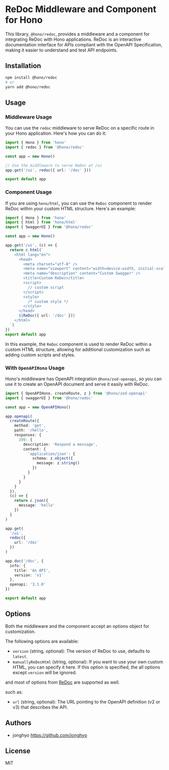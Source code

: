 # ReDoc Middleware and Component for Hono

This library, `@hono/redoc`, provides a middleware and a component for integrating ReDoc with Hono applications. ReDoc is an interactive documentation interface for APIs compliant with the OpenAPI Specification, making it easier to understand and test API endpoints.

## Installation

```bash
npm install @hono/redoc
# or
yarn add @hono/redoc
```

## Usage

### Middleware Usage

You can use the `redoc` middleware to serve ReDoc on a specific route in your Hono application. Here's how you can do it:

```ts
import { Hono } from 'hono'
import { redoc } from '@hono/redoc'

const app = new Hono()

// Use the middleware to serve ReDoc at /ui
app.get('/ui', redoc({ url: '/doc' }))

export default app
```

### Component Usage

If you are using `hono/html`, you can use the `ReDoc` component to render ReDoc within your custom HTML structure. Here's an example:

```ts
import { Hono } from 'hono'
import { html } from 'hono/html'
import { SwaggerUI } from '@hono/redoc'

const app = new Hono()

app.get('/ui', (c) => {
  return c.html(`
    <html lang="en">
      <head>
        <meta charset="utf-8" />
        <meta name="viewport" content="width=device-width, initial-scale=1" />
        <meta name="description" content="Custom Swagger" />
        <title>Custom ReDoc</title>
        <script>
          // custom script
        </script>
        <style>
          /* custom style */
        </style>
      </head>
      ${ReDoc({ url: '/doc' })}
    </html>
  `)
})
export default app
```

In this example, the `ReDoc` component is used to render ReDoc within a custom HTML structure, allowing for additional customization such as adding custom scripts and styles.

### With `OpenAPIHono` Usage

Hono's middleware has OpenAPI integration `@hono/zod-openapi`, so you can use it to create an OpenAPI document and serve it easily with ReDoc.

```ts
import { OpenAPIHono, createRoute, z } from '@hono/zod-openapi'
import { swaggerUI } from '@hono/redoc'

const app = new OpenAPIHono()

app.openapi(
  createRoute({
    method: 'get',
    path: '/hello',
    responses: {
      200: {
        description: 'Respond a message',
        content: {
          'application/json': {
            schema: z.object({
              message: z.string()
            })
          }
        }
      }
    }
  }),
  (c) => {
    return c.json({
      message: 'hello'
    })
  }
)

app.get(
  '/ui',
  redoc({
    url: '/doc'
  })
)

app.doc('/doc', {
  info: {
    title: 'An API',
    version: 'v1'
  },
  openapi: '3.1.0'
})

export default app
```

## Options

Both the middleware and the component accept an options object for customization.

The following options are available:

- `version` (string, optional): The version of ReDoc to use, defaults to `latest`.
- `manuallyReDocHtml` (string, optional): If you want to use your own custom HTML, you can specify it here. If this option is specified, the all options except `version` will be ignored.

and most of options from [ReDoc](
  https://redocly.com/docs-legacy/api-reference-docs/configuration/functionality
) are supported as well.

such as:
- `url` (string, optional): The URL pointing to the OpenAPI definition (v2 or v3) that describes the API.

## Authors

- jonghyo <https://github.com/jonghyo>

## License

MIT
